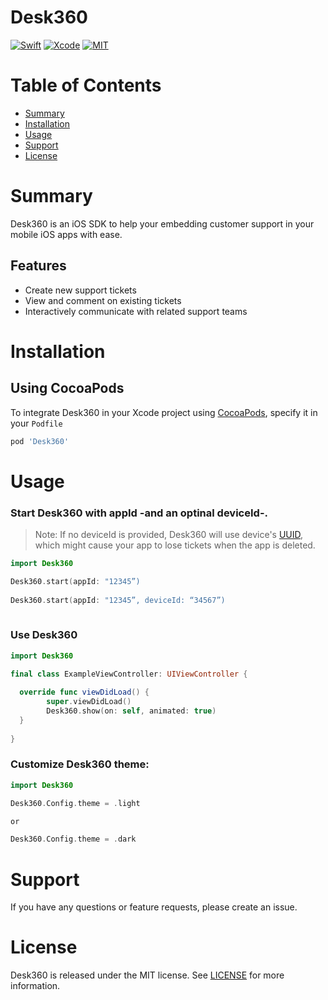 # Desk360

<p align="left">
  <a href="https://swift.org"><img src="https://img.shields.io/badge/Swift-5-orange.svg" alt="Swift"/></a>
  <a href="https://developer.apple.com/xcode"><img src="https://img.shields.io/badge/Xcode-10-blue.svg" alt="Xcode"></a>
  <a href="https://github.com/Teknasyon-Teknoloji/desk360-ios-sdk/blob/master/LICENSE"><img src="https://img.shields.io/badge/License-MIT-red.svg" alt="MIT"></a>
</p>

# Table of Contents

- [Summary](#summary)
- [Installation](#installation)
- [Usage](#usage)
- [Support](#installation)
- [License](#license)

# Summary

Desk360 is an iOS SDK to help your embedding customer support in your mobile iOS apps with ease.

## Features

- Create new support tickets
- View and comment on existing tickets
- Interactively communicate with related support teams

# Installation

## Using CocoaPods

To integrate Desk360 in your Xcode project using [CocoaPods](https://cocoapods.org), specify it in your `Podfile`

```ruby
pod 'Desk360'
```

# Usage

### Start Desk360 with appId -and an optinal deviceId-.

> Note: If no deviceId is provided, Desk360 will use device's [UUID](https://developer.apple.com/documentation/foundation/uuid), which might cause your app to lose tickets when the app is deleted.

```swift
import Desk360

Desk360.start(appId: "12345”)
              
Desk360.start(appId: "12345”, deviceId: “34567”)
              
```

### Use Desk360


```swift
import Desk360

final class ExampleViewController: UIViewController {
 
  override func viewDidLoad() {
        super.viewDidLoad()
        Desk360.show(on: self, animated: true)
  }
  
}

```

### Customize Desk360 theme:

```swift
import Desk360

Desk360.Config.theme = .light

or 

Desk360.Config.theme = .dark
```

# Support

If you have any questions or feature requests, please create an issue.

# License

Desk360 is released under the MIT license. See [LICENSE](https://github.com/Teknasyon-Teknoloji/desk360-ios-sdk/blob/master/LICENSE) for more information.
